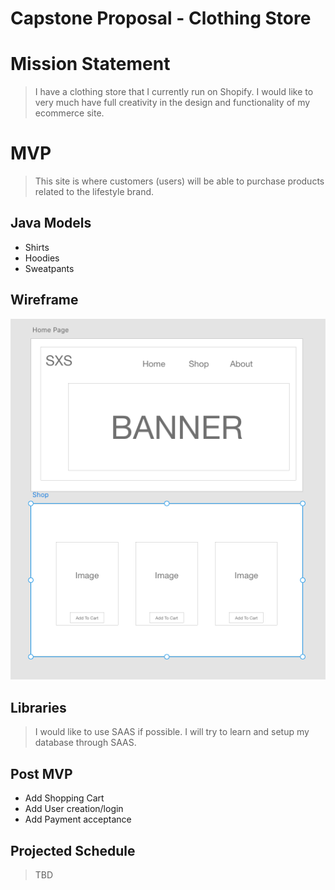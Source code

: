 # Capstone Proposal - Clothing Store

# Mission Statement
> I have a clothing store that I currently run on Shopify. I would like to very much have full creativity in the design and functionality of my ecommerce site.  

# MVP
> This site is where customers (users) will be able to purchase products related to the lifestyle brand.

## Java Models
* Shirts
* Hoodies
* Sweatpants

## Wireframe
![Wireframe](src/appendix/Wireframe/WF.png)

## Libraries 
> I would like to use SAAS if possible. I will try to learn and setup my database through SAAS.

## Post MVP
* Add Shopping Cart
* Add User creation/login
* Add Payment acceptance

## Projected Schedule
> TBD